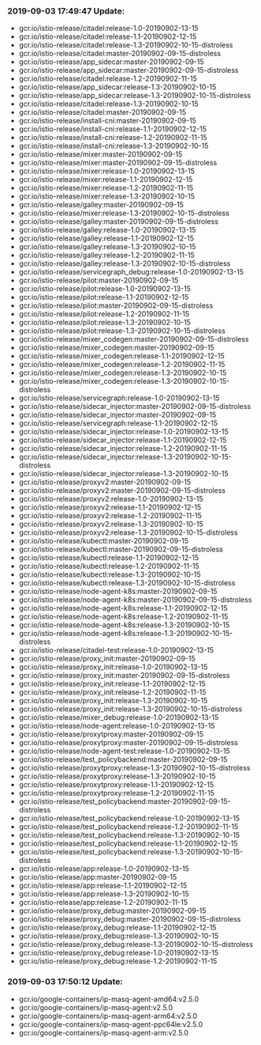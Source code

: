 ### 2019-09-03 17:49:47 Update:

- gcr.io/istio-release/citadel:release-1.0-20190902-13-15
- gcr.io/istio-release/citadel:release-1.1-20190902-12-15
- gcr.io/istio-release/citadel:release-1.3-20190902-10-15-distroless
- gcr.io/istio-release/citadel:master-20190902-09-15-distroless
- gcr.io/istio-release/app_sidecar:master-20190902-09-15
- gcr.io/istio-release/app_sidecar:master-20190902-09-15-distroless
- gcr.io/istio-release/citadel:release-1.2-20190902-11-15
- gcr.io/istio-release/app_sidecar:release-1.3-20190902-10-15
- gcr.io/istio-release/app_sidecar:release-1.3-20190902-10-15-distroless
- gcr.io/istio-release/citadel:release-1.3-20190902-10-15
- gcr.io/istio-release/citadel:master-20190902-09-15
- gcr.io/istio-release/install-cni:master-20190902-09-15
- gcr.io/istio-release/install-cni:release-1.1-20190902-12-15
- gcr.io/istio-release/install-cni:release-1.2-20190902-11-15
- gcr.io/istio-release/install-cni:release-1.3-20190902-10-15
- gcr.io/istio-release/mixer:master-20190902-09-15
- gcr.io/istio-release/mixer:master-20190902-09-15-distroless
- gcr.io/istio-release/mixer:release-1.0-20190902-13-15
- gcr.io/istio-release/mixer:release-1.1-20190902-12-15
- gcr.io/istio-release/mixer:release-1.2-20190902-11-15
- gcr.io/istio-release/mixer:release-1.3-20190902-10-15
- gcr.io/istio-release/galley:master-20190902-09-15
- gcr.io/istio-release/mixer:release-1.3-20190902-10-15-distroless
- gcr.io/istio-release/galley:master-20190902-09-15-distroless
- gcr.io/istio-release/galley:release-1.0-20190902-13-15
- gcr.io/istio-release/galley:release-1.1-20190902-12-15
- gcr.io/istio-release/galley:release-1.3-20190902-10-15
- gcr.io/istio-release/galley:release-1.2-20190902-11-15
- gcr.io/istio-release/galley:release-1.3-20190902-10-15-distroless
- gcr.io/istio-release/servicegraph_debug:release-1.0-20190902-13-15
- gcr.io/istio-release/pilot:master-20190902-09-15
- gcr.io/istio-release/pilot:release-1.0-20190902-13-15
- gcr.io/istio-release/pilot:release-1.1-20190902-12-15
- gcr.io/istio-release/pilot:master-20190902-09-15-distroless
- gcr.io/istio-release/pilot:release-1.2-20190902-11-15
- gcr.io/istio-release/pilot:release-1.3-20190902-10-15
- gcr.io/istio-release/pilot:release-1.3-20190902-10-15-distroless
- gcr.io/istio-release/mixer_codegen:master-20190902-09-15-distroless
- gcr.io/istio-release/mixer_codegen:master-20190902-09-15
- gcr.io/istio-release/mixer_codegen:release-1.1-20190902-12-15
- gcr.io/istio-release/mixer_codegen:release-1.2-20190902-11-15
- gcr.io/istio-release/mixer_codegen:release-1.3-20190902-10-15
- gcr.io/istio-release/mixer_codegen:release-1.3-20190902-10-15-distroless
- gcr.io/istio-release/servicegraph:release-1.0-20190902-13-15
- gcr.io/istio-release/sidecar_injector:master-20190902-09-15-distroless
- gcr.io/istio-release/sidecar_injector:master-20190902-09-15
- gcr.io/istio-release/servicegraph:release-1.1-20190902-12-15
- gcr.io/istio-release/sidecar_injector:release-1.0-20190902-13-15
- gcr.io/istio-release/sidecar_injector:release-1.1-20190902-12-15
- gcr.io/istio-release/sidecar_injector:release-1.2-20190902-11-15
- gcr.io/istio-release/sidecar_injector:release-1.3-20190902-10-15-distroless
- gcr.io/istio-release/sidecar_injector:release-1.3-20190902-10-15
- gcr.io/istio-release/proxyv2:master-20190902-09-15
- gcr.io/istio-release/proxyv2:master-20190902-09-15-distroless
- gcr.io/istio-release/proxyv2:release-1.0-20190902-13-15
- gcr.io/istio-release/proxyv2:release-1.1-20190902-12-15
- gcr.io/istio-release/proxyv2:release-1.2-20190902-11-15
- gcr.io/istio-release/proxyv2:release-1.3-20190902-10-15
- gcr.io/istio-release/proxyv2:release-1.3-20190902-10-15-distroless
- gcr.io/istio-release/kubectl:master-20190902-09-15
- gcr.io/istio-release/kubectl:master-20190902-09-15-distroless
- gcr.io/istio-release/kubectl:release-1.1-20190902-12-15
- gcr.io/istio-release/kubectl:release-1.2-20190902-11-15
- gcr.io/istio-release/kubectl:release-1.3-20190902-10-15
- gcr.io/istio-release/kubectl:release-1.3-20190902-10-15-distroless
- gcr.io/istio-release/node-agent-k8s:master-20190902-09-15
- gcr.io/istio-release/node-agent-k8s:master-20190902-09-15-distroless
- gcr.io/istio-release/node-agent-k8s:release-1.1-20190902-12-15
- gcr.io/istio-release/node-agent-k8s:release-1.2-20190902-11-15
- gcr.io/istio-release/node-agent-k8s:release-1.3-20190902-10-15
- gcr.io/istio-release/node-agent-k8s:release-1.3-20190902-10-15-distroless
- gcr.io/istio-release/citadel-test:release-1.0-20190902-13-15
- gcr.io/istio-release/proxy_init:master-20190902-09-15
- gcr.io/istio-release/proxy_init:release-1.0-20190902-13-15
- gcr.io/istio-release/proxy_init:master-20190902-09-15-distroless
- gcr.io/istio-release/proxy_init:release-1.1-20190902-12-15
- gcr.io/istio-release/proxy_init:release-1.2-20190902-11-15
- gcr.io/istio-release/proxy_init:release-1.3-20190902-10-15
- gcr.io/istio-release/proxy_init:release-1.3-20190902-10-15-distroless
- gcr.io/istio-release/mixer_debug:release-1.0-20190902-13-15
- gcr.io/istio-release/node-agent:release-1.0-20190902-13-15
- gcr.io/istio-release/proxytproxy:master-20190902-09-15
- gcr.io/istio-release/proxytproxy:master-20190902-09-15-distroless
- gcr.io/istio-release/node-agent-test:release-1.0-20190902-13-15
- gcr.io/istio-release/test_policybackend:master-20190902-09-15
- gcr.io/istio-release/proxytproxy:release-1.3-20190902-10-15-distroless
- gcr.io/istio-release/proxytproxy:release-1.3-20190902-10-15
- gcr.io/istio-release/proxytproxy:release-1.1-20190902-12-15
- gcr.io/istio-release/proxytproxy:release-1.2-20190902-11-15
- gcr.io/istio-release/test_policybackend:master-20190902-09-15-distroless
- gcr.io/istio-release/test_policybackend:release-1.0-20190902-13-15
- gcr.io/istio-release/test_policybackend:release-1.2-20190902-11-15
- gcr.io/istio-release/test_policybackend:release-1.3-20190902-10-15
- gcr.io/istio-release/test_policybackend:release-1.1-20190902-12-15
- gcr.io/istio-release/test_policybackend:release-1.3-20190902-10-15-distroless
- gcr.io/istio-release/app:release-1.0-20190902-13-15
- gcr.io/istio-release/app:master-20190902-09-15
- gcr.io/istio-release/app:release-1.1-20190902-12-15
- gcr.io/istio-release/app:release-1.3-20190902-10-15
- gcr.io/istio-release/app:release-1.2-20190902-11-15
- gcr.io/istio-release/proxy_debug:master-20190902-09-15
- gcr.io/istio-release/proxy_debug:master-20190902-09-15-distroless
- gcr.io/istio-release/proxy_debug:release-1.1-20190902-12-15
- gcr.io/istio-release/proxy_debug:release-1.3-20190902-10-15
- gcr.io/istio-release/proxy_debug:release-1.3-20190902-10-15-distroless
- gcr.io/istio-release/proxy_debug:release-1.0-20190902-13-15
- gcr.io/istio-release/proxy_debug:release-1.2-20190902-11-15
### 2019-09-03 17:50:12 Update:

- gcr.io/google-containers/ip-masq-agent-amd64:v2.5.0
- gcr.io/google-containers/ip-masq-agent:v2.5.0
- gcr.io/google-containers/ip-masq-agent-arm64:v2.5.0
- gcr.io/google-containers/ip-masq-agent-ppc64le:v2.5.0
- gcr.io/google-containers/ip-masq-agent-arm:v2.5.0
